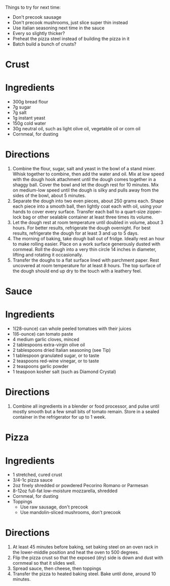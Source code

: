 Things to try for next time:
- Don't precook sausage
- Don't precook mushrooms, just slice super thin instead
- Use italian seasoning next time in the sauce
- Every so slightly thicker?
- Preheat the pizza steel instead of building the pizza in it
- Batch build a bunch of crusts?


# Crust

Ingredients
===========

- 300g bread flour
- 7g sugar
- 7g salt
- 1g instant yeast
- 150g cold water
- 30g neutral oil, such as light olive oil, vegetable oil or corn oil
- Cornmeal, for dusting


Directions
==========

1. Combine the flour, sugar, salt and yeast in the bowl of a stand mixer. Whisk together to combine, then add the water and oil. Mix at low speed with the dough hook attachment until the dough comes together in a shaggy ball. Cover the bowl and let the dough rest for 10 minutes. Mix on medium-low speed until the dough is silky and pulls away from the sides of the bowl, about 5 minutes.
2. Separate the dough into two even pieces, about 250 grams each. Shape each piece into a smooth ball, then lightly coat each with oil, using your hands to cover every surface. Transfer each ball to a quart-size zipper-lock bag or other sealable container at least three times its volume.
3. Let the dough rest at room temperature until doubled in volume, about 3 hours. For better results, refrigerate the dough overnight. For best results, refrigerate the dough for at least 3 and up to 5 days.
4. The morning of baking, take dough ball out of fridge. Ideally rest an hour to make rolling easier. Place on a work surface generously dusted with cornmeal. Roll the dough into a very thin circle 14 inches in diameter, lifting and rotating it occasionally.
5. Transfer the doughs to a flat surface lined with parchment paper. Rest uncovered at room temperature for at least 8 hours. The top surface of the dough should end up dry to the touch with a leathery feel.


# Sauce

Ingredients
===========

- 1(28-ounce) can whole peeled tomatoes with their juices
- 1(6-ounce) can tomato paste
- 4 medium garlic cloves, minced
- 2 tablespoons extra-virgin olive oil
- 2 tablespoons dried Italian seasoning (see Tip)
- 1 tablespoon granulated sugar, or to taste
- 2 teaspoons red-wine vinegar, or to taste
- 2 teaspoons garlic powder
- 1 teaspoon kosher salt (such as Diamond Crystal)


Directions
==========

1. Combine all ingredients in a blender or food processor, and pulse until mostly smooth but a few small bits of tomato remain. Store in a sealed container in the refrigerator for up to 1 week.

# Pizza

Ingredients
===========

- 1 stretched, cured crust
- 3/4-1c pizza sauce
- 2oz finely shredded or powdered Pecorino Romano or Parmesan
- 8-12oz full-fat low-moisture mozzarella, shredded
- Cornmeal, for dusting
- Toppings
    - Use raw sausage, don't precook
    - Use mandolin-sliced mushrooms, don't precook


Directions
==========

1. At least 45 minutes before baking, set baking steel on an oven rack in the lower-middle position and heat the oven to 500 degrees.
2. Flip the pizza crust so that the exposed (dry) side is down and dust with cornmeal so that it slides well.
3. Spread sauce, then cheese, then toppings
4. Transfer the pizza to heated baking steel. Bake until done, around 10 minutes.
